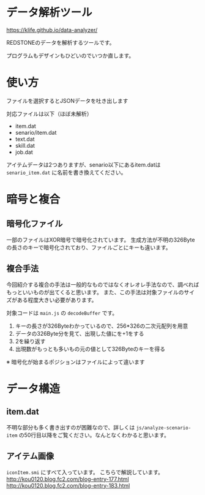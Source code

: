 # データ解析ツール
https://klife.github.io/data-analyzer/

REDSTONEのデータを解析するツールです。

プログラムもデザインもひどいのでいつか直します。

# 使い方
ファイルを選択するとJSONデータを吐き出します

対応ファイルは以下（ほぼ未解析）
- item.dat
- senario/item.dat
- text.dat
- skill.dat
- job.dat

アイテムデータは2つありますが、senario以下にあるitem.datは `senario_item.dat` に名前を書き換えてください。

# 暗号と複合

## 暗号化ファイル
一部のファイルはXOR暗号で暗号化されています。
生成方法が不明の326Byteの長さのキーで暗号化されており、ファイルごとにキーも違います。

## 複合手法
今回紹介する複合の手法は一般的なものではなくオレオレ手法なので、調べればもっといいものが出てくると思います。
また、この手法は対象ファイルのサイズがある程度大きい必要があります。

対象コードは `main.js` の `decodeBuffer` です。

1. キーの長さが326Byteわかっているので、256*326の二次元配列を用意
2. データの326Byte分を見て、出現した値にを+1をする
3. 2を繰り返す
4. 出現数がもっとも多いもの元の値として326Byteのキーを得る

※ 暗号化が始まるポジションはファイルによって違います

# データ構造
## item.dat
不明な部分も多く書き出すのが困難なので、詳しくは `js/analyze-scenario-item` の50行目以降をご覧ください。なんとなくわかると思います。

## アイテム画像
`iconItem.smi` にすべて入っています。
こちらで解説しています。
http://kou0120.blog.fc2.com/blog-entry-177.html
http://kou0120.blog.fc2.com/blog-entry-183.html
